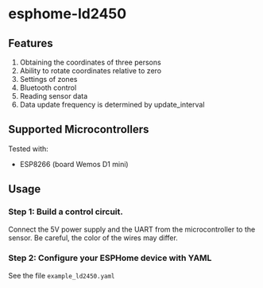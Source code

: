 # esphome-ld2450

## Features
1. Obtaining the coordinates of three persons
1. Ability to rotate coordinates relative to zero
1. Settings of zones
1. Bluetooth control
1. Reading sensor data
1. Data update frequency is determined by update_interval

## Supported Microcontrollers

Tested with:
- ESP8266 (board Wemos D1 mini)

## Usage
### Step 1: Build a control circuit.
Connect the 5V power supply and the UART from the microcontroller to the sensor. Be careful, the color of the wires may differ.

### Step 2: Configure your ESPHome device with YAML
See the file `example_ld2450.yaml`

